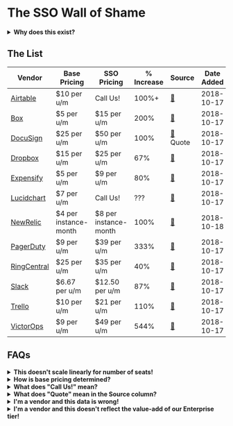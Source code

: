 # The SSO Wall of Shame

<details>
<summary><strong>Why does this exist?</strong></summary>

Single sign-on (SSO) is a mechanism for outsourcing the authentication for your website (or other product) to a third party identity provider, such as Google, Facebook, Okta, PingFederate, etc.

In this context, SSO refers to a SaaS or similar vendor allowing a business client to manage user accounts via the client's own identity provider, without having to rely on the vendor to provide strong authentication with audit logs, and with the ability to create and delete user accounts centrally, for all users, across all software in use by that client.

For organizations with more than a handful of employees, this feature is critical for IT and Security teams to be able to effectively manage user accounts across dozens or hundreds of vendors, many of which don't support features like TOTP 2FA or U2F. In the event that an employee leaves the company, it allows the IT team to immediately disable their access to all applications, rather than logging into 100 different user management portals.

In short: SSO is a core security requirement for any company with more than five employees.

SaaS vendors appear not to have received this message, however. SSO is often only available as part of "Enterprise" pricing, which assumes either a huge number of users (minimum seat count) or is force-bundled with other "Enterprise" features which may have no value to the company using the software.

If companies claim to "take your security seriously", then SSO should be available as a feature that is either:

1. part of the core product, or
1. an optional paid extra for a reasonable delta, or
1. attached to a price tier, but with a reasonably small gap between the non-SSO tier and SSO tiers.

Many vendors charge 2x, 3x, or 4x the base product pricing for access to SSO, which disincentivizes its use and encourages poor security practices.

</details>

## The List

Vendor | Base Pricing | SSO Pricing | % Increase | Source | Date Added
------ | ------------ | ----------- | ---------- |------ | ----------
[Airtable](https://airtable.com) | $10 per u/m | Call Us! | 100%+ | [🔗](https://airtable.com/pricing) | 2018-10-17
[Box](https://www.box.com) | $5 per u/m | $15 per u/m | 200% | [🔗](https://www.box.com/pricing) | 2018-10-17
[DocuSign](https://www.docusign.com) | $25 per u/m | $50 per u/m | 100% | [🔗](https://www.docusign.com/products-and-pricing) Quote | 2018-10-17
[Dropbox](https://www.dropbox.com) | $15 per u/m | $25 per u/m | 67% |  [🔗](https://www.dropbox.com/business/pricing) | 2018-10-17
[Expensify](https://www.expensify.com) | $5 per u/m | $9 per u/m | 80% | [🔗](https://www.expensify.com/pricing#features) | 2018-10-17
[Lucidchart](https://www.lucidchart.com) | $7 per u/m | Call Us! | ??? | [🔗](https://www.lucidchart.com/users/registerLevel) | 2018-10-17
[NewRelic](https://www.newrelic.com) | <span title="Based on lowest pricing">$4 per instance-month</span> | $8 per instance-month | 100% | [🔗](https://newrelic.com/application-monitoring/pricing) | 2018-10-18
[PagerDuty](https://www.pagerduty.com) | $9 per u/m | $39 per u/m | 333% | [🔗](https://www.pagerduty.com/pricing/) | 2018-10-17
[RingCentral](https://www.ringcentral.com) | $25 per u/m | $35 per u/m | 40% | [🔗](https://www.ringcentral.com/office/plansandpricing.html) | 2018-10-17
[Slack](https://slack.com) | $6.67 per u/m | $12.50 per u/m | 87% | [🔗](https://slack.com/pricing) | 2018-10-17
[Trello](https://trello.com) | $10 per u/m | $21 per u/m | 110% | [🔗](https://trello.com/pricing) | 2018-10-17
[VictorOps](https://victorops.com) | $9 per u/m | $49 per u/m | 544% | [🔗](https://victorops.com/pricing) | 2018-10-17

## FAQs

<details>
<summary><strong>This doesn't scale linearly for number of seats!</strong></summary>

Correct. Since we don't know who's reading the page, it's easiest to just assume a team with no volume discount.

</details>

<details>
<summary><strong>How is base pricing determined?</strong></summary>

We disregard free tier pricing, as we can assume these aren't intended for long term business customer use. We also disregard "single person" pricing, under the assumption that we're looking on behalf of a team of 5, 10, or more people.

</details>

<details>
<summary><strong>What does "Call Us!" mean?</strong></summary>

Many vendors do not list pricing for Enterprise-tier pricing. To avoid needing to call all of them to get this data, "Call Us!" may be listed as a placeholder. If you have numbers, please share them.

</details>

<details>
<summary><strong>What does "Quote" mean in the Source column?</strong></summary>

If a vendor doesn't list pricing but a user has submitted pricing based on a quote, it can be included here. If a vendor feels that their actual pricing is inaccurately reflected by this quote, feel free to let me know and I'll update the page.

</details>

<details>
<summary><strong>I'm a vendor and this data is wrong!</strong></summary>

Please feel free to submit a PR to this page, or reach out at sso @ myGitHubUsername dotcom. I only want this data to be accurate.

</details>

<details>
<summary><strong>I'm a vendor and this doesn't reflect the value-add of our Enterprise tier!</strong></summary>

That's the point. Decouple your security features from your value-added services. They should be priced separately.

</details>
